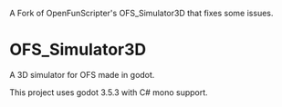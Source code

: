 A Fork of OpenFunScripter's OFS_Simulator3D that fixes some issues.

# OFS_Simulator3D
A 3D simulator for OFS made in godot.

This project uses godot 3.5.3 with C# mono support.
